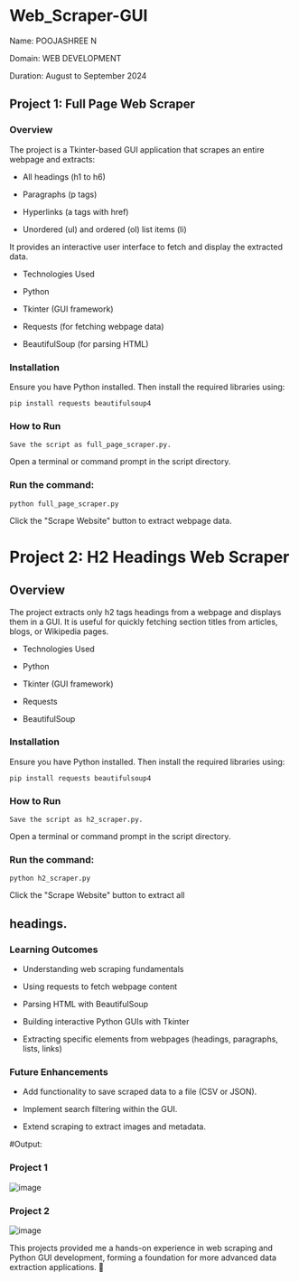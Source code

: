 # Web_Scraper-GUI
Name: POOJASHREE N

Domain: WEB DEVELOPMENT

Duration: August to September 2024

## Project 1: Full Page Web Scraper

### Overview

The project is a Tkinter-based GUI application that scrapes an entire webpage and extracts:

* All headings (h1 to h6)

* Paragraphs (p tags)

* Hyperlinks (a tags with href)

* Unordered (ul) and ordered (ol) list items (li)

It provides an interactive user interface to fetch and display the extracted data.

* Technologies Used

* Python

* Tkinter (GUI framework)

* Requests (for fetching webpage data)

* BeautifulSoup (for parsing HTML)

### Installation

Ensure you have Python installed. Then install the required libraries using:
```
pip install requests beautifulsoup4 
```

### How to Run
```
Save the script as full_page_scraper.py.
```
Open a terminal or command prompt in the script directory.

### Run the command:
```
python full_page_scraper.py
```
Click the "Scrape Website" button to extract webpage data.

# Project 2: H2 Headings Web Scraper

## Overview

The project extracts only h2 tags headings from a webpage and displays them in a GUI. It is useful for quickly fetching section titles from articles, blogs, or Wikipedia pages.

* Technologies Used

* Python

* Tkinter (GUI framework)

* Requests

* BeautifulSoup

### Installation
Ensure you have Python installed. Then install the required libraries using:

```
pip install requests beautifulsoup4
```
### How to Run
```
Save the script as h2_scraper.py.
```
Open a terminal or command prompt in the script directory.

### Run the command:
```
python h2_scraper.py
```
Click the "Scrape Website" button to extract all <h2> headings.

### Learning Outcomes

* Understanding web scraping fundamentals

* Using requests to fetch webpage content

* Parsing HTML with BeautifulSoup

* Building interactive Python GUIs with Tkinter

* Extracting specific elements from webpages (headings, paragraphs, lists, links)

### Future Enhancements

- Add functionality to save scraped data to a file (CSV or JSON).

- Implement search filtering within the GUI.

- Extend scraping to extract images and metadata.

#Output:
### Project 1
![image](https://github.com/user-attachments/assets/cf411466-b1e2-4b09-8f94-5eb1d42778cf)

### Project 2
![image](https://github.com/user-attachments/assets/585cab99-a0ce-47fa-aa8d-b8f90e2d254a)


This projects provided me a hands-on experience in web scraping and Python GUI development, forming a foundation for more advanced data extraction applications. 🚀
